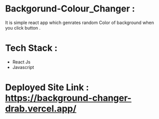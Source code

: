 # Backgorund-Colour_Changer : 
It is simple react app which genrates random Color of background when you click button . 
 
# Tech Stack : 
- React Js
- Javascript

# Deployed Site Link : https://background-changer-drab.vercel.app/
